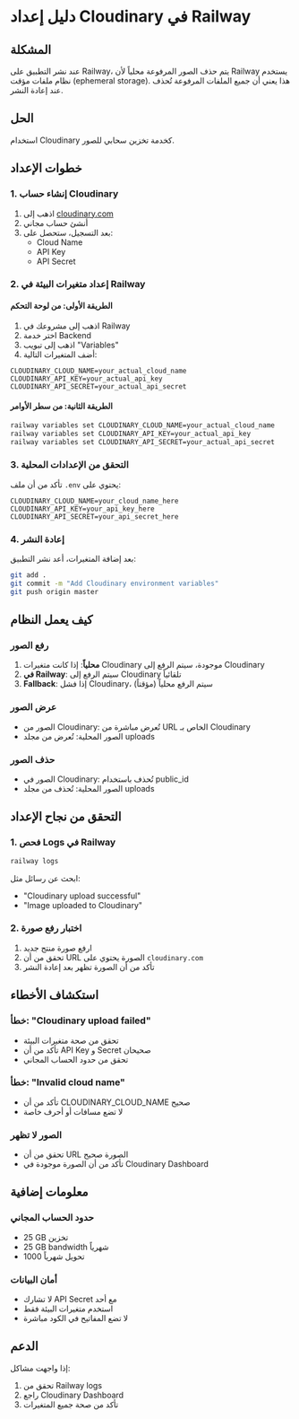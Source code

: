 # دليل إعداد Cloudinary في Railway

## المشكلة
عند نشر التطبيق على Railway، يتم حذف الصور المرفوعة محلياً لأن Railway يستخدم نظام ملفات مؤقت (ephemeral storage). هذا يعني أن جميع الملفات المرفوعة تُحذف عند إعادة النشر.

## الحل
استخدام Cloudinary كخدمة تخزين سحابي للصور.

## خطوات الإعداد

### 1. إنشاء حساب Cloudinary
1. اذهب إلى [cloudinary.com](https://cloudinary.com)
2. أنشئ حساب مجاني
3. بعد التسجيل، ستحصل على:
   - Cloud Name
   - API Key
   - API Secret

### 2. إعداد متغيرات البيئة في Railway

#### الطريقة الأولى: من لوحة التحكم
1. اذهب إلى مشروعك في Railway
2. اختر خدمة Backend
3. اذهب إلى تبويب "Variables"
4. أضف المتغيرات التالية:

```
CLOUDINARY_CLOUD_NAME=your_actual_cloud_name
CLOUDINARY_API_KEY=your_actual_api_key
CLOUDINARY_API_SECRET=your_actual_api_secret
```

#### الطريقة الثانية: من سطر الأوامر
```bash
railway variables set CLOUDINARY_CLOUD_NAME=your_actual_cloud_name
railway variables set CLOUDINARY_API_KEY=your_actual_api_key
railway variables set CLOUDINARY_API_SECRET=your_actual_api_secret
```

### 3. التحقق من الإعدادات المحلية
تأكد من أن ملف `.env` يحتوي على:
```
CLOUDINARY_CLOUD_NAME=your_cloud_name_here
CLOUDINARY_API_KEY=your_api_key_here
CLOUDINARY_API_SECRET=your_api_secret_here
```

### 4. إعادة النشر
بعد إضافة المتغيرات، أعد نشر التطبيق:
```bash
git add .
git commit -m "Add Cloudinary environment variables"
git push origin master
```

## كيف يعمل النظام

### رفع الصور
1. **محلياً**: إذا كانت متغيرات Cloudinary موجودة، سيتم الرفع إلى Cloudinary
2. **في Railway**: سيتم الرفع إلى Cloudinary تلقائياً
3. **Fallback**: إذا فشل Cloudinary، سيتم الرفع محلياً (مؤقتاً)

### عرض الصور
- الصور من Cloudinary: تُعرض مباشرة من URL الخاص بـ Cloudinary
- الصور المحلية: تُعرض من مجلد uploads

### حذف الصور
- الصور في Cloudinary: تُحذف باستخدام public_id
- الصور المحلية: تُحذف من مجلد uploads

## التحقق من نجاح الإعداد

### 1. فحص Logs في Railway
```bash
railway logs
```
ابحث عن رسائل مثل:
- "Cloudinary upload successful"
- "Image uploaded to Cloudinary"

### 2. اختبار رفع صورة
1. ارفع صورة منتج جديد
2. تحقق من أن URL الصورة يحتوي على `cloudinary.com`
3. تأكد من أن الصورة تظهر بعد إعادة النشر

## استكشاف الأخطاء

### خطأ: "Cloudinary upload failed"
- تحقق من صحة متغيرات البيئة
- تأكد من أن API Key و Secret صحيحان
- تحقق من حدود الحساب المجاني

### خطأ: "Invalid cloud name"
- تأكد من أن CLOUDINARY_CLOUD_NAME صحيح
- لا تضع مسافات أو أحرف خاصة

### الصور لا تظهر
- تحقق من أن URL الصورة صحيح
- تأكد من أن الصورة موجودة في Cloudinary Dashboard

## معلومات إضافية

### حدود الحساب المجاني
- 25 GB تخزين
- 25 GB bandwidth شهرياً
- 1000 تحويل شهرياً

### أمان البيانات
- لا تشارك API Secret مع أحد
- استخدم متغيرات البيئة فقط
- لا تضع المفاتيح في الكود مباشرة

## الدعم
إذا واجهت مشاكل:
1. تحقق من Railway logs
2. راجع Cloudinary Dashboard
3. تأكد من صحة جميع المتغيرات